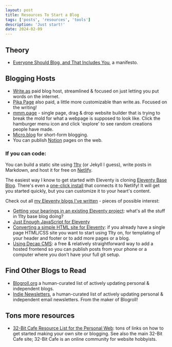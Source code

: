 ```yaml
---
layout: post
title: Resources To Start a Blog
tags: ['posts', 'resources', 'tools']
description: 'Just start!'
date: 2024-02-09
---
```


## Theory
- [Everyone Should Blog, and That Includes You](https://library.xandra.cc/everyone-should-blog/), a manifesto.

## Blogging Hosts
- [Write.as](https://write.as/) paid blog host, streamlined & focused on just letting you put words on the internet.
- [Pika Page](https://pika.page) also paid, a little more customizable than write.as. Focused on the writing!
- [mmm.page](https://mmm.page) - single page, drag & drop website builder that is trying to break the mold for what a webpage is supposed to look like. Click the hamburger menu icon and click 'explore' to see random creations people have made.
- [Micro.blog](https://micro.blog/) for short-form blogging.
- You can publish [Notion](https://www.notion.so/) pages on the web. 

### If you can code:
You can build a static site using [11ty](https://www.11ty.dev/) (or Jekyll I guess), write posts in Markdown, and host it for free on [Netlify](https://www.netlify.com/). 

The easiest way I know to get started with Eleventy is cloning [Eleventy Base Blog](https://github.com/11ty/eleventy-base-blog). There's even a [one-click install](https://app.netlify.com/start/deploy?repository=https://github.com/11ty/eleventy-base-blog) that connects it to Netlify! It will get you started quickly, but you can customize it to your heart's content.

Check out all [my Eleventy blogs I've written](https://www.cassey.dev/blog/tags/eleventy/) - pieces of possible interest:
- [Getting your bearings in an existing Eleventy project](https://www.cassey.dev/navigating-11ty-projects/): what's all the stuff in 11ty base blog doing?
- [Just Enough JavaScript for Eleventy](https://www.cassey.dev/just-enough-javascript-11ty/)
- [Converting a simple HTML site for Eleventy](https://www.cassey.dev/converting-an-html-file-to-eleventy/): if you already have a single page HTML/CSS site you want to start using 11ty on, for templating of your header and footer or to add more pages or a blog.
- [Using Decap CMS](https://www.cassey.dev/adding-decap-cms-to-11ty/): a free & relatively straightforward way to add a hosted frontend so you can publish posts from your phone or a computer where you don't have your full git setup. 

## Find Other Blogs to Read
- [Blogroll.org](https://blogroll.org/) a human-curated list of actively updating personal & independent blogs.
- [Indie Newsletters](https://indienewsletters.com/), a human-curated list of actively updating personal & independent email newsletters. From the maker of Blogroll!

## Tons more resources
- [32-Bit Cafe Resource List for the Personal Web](https://discuss.32bit.cafe/wiki/resources): tons of links on how to get started making your own site or blogging. See also the main 32-Bit Cafe site; 32-Bit Cafe is an online community for website hobbyists.
